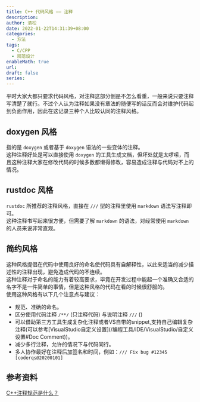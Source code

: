 ```yaml
---
title: C++ 代码风格 —— 注释
description: 
author: 清松
date: 2022-01-22T14:31:39+08:00
categories:
  - 方法
tags:
  - C/CPP
  - 规范设计
enableMath: true
url: 
draft: false
series:
---
```

平时大家大都只要求代码风格，对注释这部分倒是不怎么看重，一般来说只要注释写清楚了就行。不过个人认为注释如果没有章法的随便写的话反而会对维护代码起到负面作用，因此在这记录三种个人比较认同的注释风格。
## doxygen 风格
指的是 `doxygen` 或者基于 `doxygen` 语法的一些变体的注释。  
这种注释好处是可以直接使用 `doxygen` 的工具生成文档，但坏处就是太啰嗦，而且这种注释大家在修改代码的时候多数都懒得修改，容易造成注释与代码对不上的情况。  

## rustdoc 风格
`rustdoc` 所推荐的注释风格，直接在 `///` 型的注释里使用 `markdown` 语法写注释即可。  
这种注释书写起来很方便，但需要了解 `markdown` 的语法，对经常使用 `markdown` 的人员来说非常直观。

## 简约风格

这种风格提倡在代码中使用良好的命名使代码具有自解释性，以此来适当的减少描述性的注释出现，避免造成代码的不连续。  
这种注释对于命名的能力有着较高要求，毕竟在开发过程中能起一个准确又合适的名字不是一件简单的事情，但是这种风格的代码在看的时候很舒服的。  
使用这种风格有以下几个注意点与建议：  
- 规范、准确的命名。  
- 区分使用代码注释 `/**/` (只注释代码) 与说明注释 `///` ()  
- 可以借助第三方工具生成复杂化注释或者VS自带的snippet,支持自己编辑复杂注释(可以参考[VisualStudio自定义设置](/编程工具/IDE/VisualStudio/自定义设置#Doc Comment))。  
- 减少多行注释，允许的情况下与代码同行。  
- 多人协作最好在注释后加签名和时间，例如：`/// Fix bug #12345 [coderqs@20200101]`  

## 参考资料
[C++注释规范是什么？](https://www.zhihu.com/question/371144076)